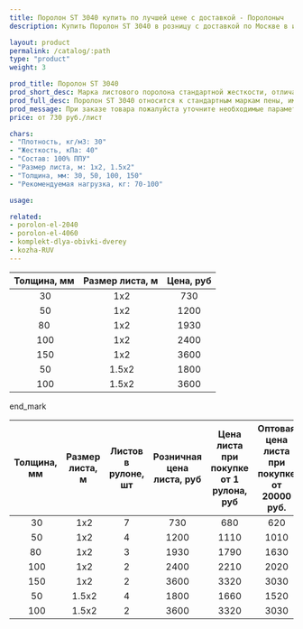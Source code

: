 ```yaml
---
title: Поролон ST 3040 купить по лучшей цене с доставкой - Поролоныч
description: Купить Поролон ST 3040 в розницу с доставкой по Москве в интернет-магазине Поролоныча.

layout: product
permalink: /catalog/:path
type: "product"
weight: 3

prod_title: Поролон ST 3040
prod_short_desc: Марка листового поролона стандартной жесткости, отличается превосходной эластичностью и восстанавливаемостью.
prod_full_desc: Поролон ST 3040 относится к стандартным маркам пены, имеет высокую плотность. Характеризуется отличными эксплуатационными качествами, долговечностью и упругостью. Обладает хорошей восстанавливаемостью и эластичностью.
prod_message: При заказе товара пожалуйста уточните необходимые параметры (толщина, размер листа и количество листов).
price: от 730 руб./лист

chars:
- "Плотность, кг/м3: 30"
- "Жесткость, кПа: 40"
- "Состав: 100% ППУ"
- "Размер листа, м: 1х2, 1.5х2"
- "Толщина, мм: 30, 50, 100, 150"
- "Рекомендуемая нагрузка, кг: 70-100"

usage:

related:
- porolon-el-2040
- porolon-el-4060
- komplekt-dlya-obivki-dverey
- kozha-RUV
---
```

| Толщина, мм | Размер листа, м | Цена, руб
|:-----------:|:---------------:|:---------:|
 30| 1х2|730
 50| 1х2|1200
 80| 1х2|1930
 100| 1х2|2400
 150| 1х2|3600
 50| 1.5х2|1800
 100| 1.5х2|3600

end_mark

| Толщина, мм | Размер листа, м | Листов в рулоне, шт | Розничная цена листа, руб | Цена листа при покупке от 1 рулона, руб | Оптовая цена листа при покупке от 20000 руб. |
|:-----------:|:---------------:|:-------------------:|:---------------------------:|:-----------------------------------------:|:----------------------------------------------:|
 30| 1х2|7|730|680|620
 50| 1х2|4|1200|1110|1010
 80| 1х2|3|1930|1790|1630
 100| 1х2|2|2400|2210|2020
 150| 1х2|2|3600|3320|3030
 50| 1.5х2|4|1800|1660|1520
 100| 1.5х2|2|3600|3320|3030